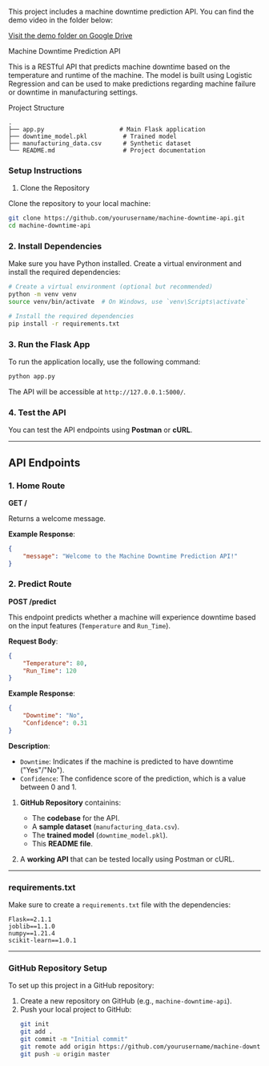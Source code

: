 

This project includes a machine downtime prediction API. You can find the demo video in the folder below:

[Visit the demo folder on Google Drive](https://drive.google.com/drive/u/0/folders/1hy0UWr-5cNdlcmiNqGrk-2P6hktUfQLM)




 Machine Downtime Prediction API

This is a RESTful API that predicts machine downtime based on the temperature and runtime of the machine. The model is built using Logistic Regression and can be used to make predictions regarding machine failure or downtime in manufacturing settings.

 Project Structure

```
.
├── app.py                     # Main Flask application
├── downtime_model.pkl          # Trained model
├── manufacturing_data.csv      # Synthetic dataset
└── README.md                   # Project documentation
```

### Setup Instructions

 1. Clone the Repository

Clone the repository to your local machine:
```bash
git clone https://github.com/yourusername/machine-downtime-api.git
cd machine-downtime-api
```

### 2. Install Dependencies

Make sure you have Python installed. Create a virtual environment and install the required dependencies:
```bash
# Create a virtual environment (optional but recommended)
python -m venv venv
source venv/bin/activate  # On Windows, use `venv\Scripts\activate`

# Install the required dependencies
pip install -r requirements.txt
```

### 3. Run the Flask App

To run the application locally, use the following command:
```bash
python app.py
```
The API will be accessible at `http://127.0.0.1:5000/`.

### 4. Test the API

You can test the API endpoints using **Postman** or **cURL**.

---

## API Endpoints

### 1. **Home Route**
**GET /**

Returns a welcome message.

**Example Response**:
```json
{
    "message": "Welcome to the Machine Downtime Prediction API!"
}
```

### 2. **Predict Route**
**POST /predict**

This endpoint predicts whether a machine will experience downtime based on the input features (`Temperature` and `Run_Time`).

**Request Body**:
```json
{
    "Temperature": 80,
    "Run_Time": 120
}
```

**Example Response**:
```json
{
    "Downtime": "No",
    "Confidence": 0.31
}
```

**Description**:
- `Downtime`: Indicates if the machine is predicted to have downtime ("Yes"/"No").
- `Confidence`: The confidence score of the prediction, which is a value between 0 and 1.





1. **GitHub Repository** containins:
   - The **codebase** for the API.
   - A **sample dataset** (`manufacturing_data.csv`).
   - The **trained model** (`downtime_model.pkl`).
   - This **README file**.

2. A **working API** that can be tested locally using Postman or cURL.

---



### **requirements.txt**
Make sure to create a `requirements.txt` file with the dependencies:

```
Flask==2.1.1
joblib==1.1.0
numpy==1.21.4
scikit-learn==1.0.1
```

---

### **GitHub Repository Setup**
To set up this project in a GitHub repository:

1. Create a new repository on GitHub (e.g., `machine-downtime-api`).
2. Push your local project to GitHub:
   ```bash
   git init
   git add .
   git commit -m "Initial commit"
   git remote add origin https://github.com/yourusername/machine-downtime-api.git
   git push -u origin master
   ```




